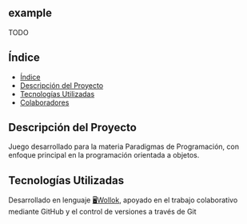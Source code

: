 

## example

TODO

## Índice
* [Índice](#índice)
* [Descripción del Proyecto](#descripción-del-proyecto)
* [Tecnologías Utilizadas](#tecnologías-utilizadas)
* [Colaboradores](#colaboradores)


## Descripción del Proyecto
Juego desarrollado para la materia Paradigmas de Programación, con enfoque principal en la programación orientada a objetos.

## Tecnologías Utilizadas
Desarrollado en lenguaje [🖥️Wollok](https://uqbar-project.github.io/website-wollok-ts/), apoyado en el trabajo colaborativo mediante GitHub y el control de versiones a través de Git
